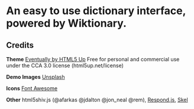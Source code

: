 # An easy to use dictionary interface, powered by Wiktionary.

## Credits

**Theme** 
	[Eventually by HTML5 Up](https://html5up.net/eventually)
	Free for personal and commercial use under the CCA 3.0 license (html5up.net/license)
	
**Demo Images** [Unsplash](https://unsplash.com)
	
**Icons** [Font Awesome](https://fortawesome.github.com/Font-Awesome)
	
**Other** html5shiv.js (@afarkas @jdalton @jon_neal @rem), [Respond.js](https://j.mp/respondjs), [Skel](http://skel.io)
